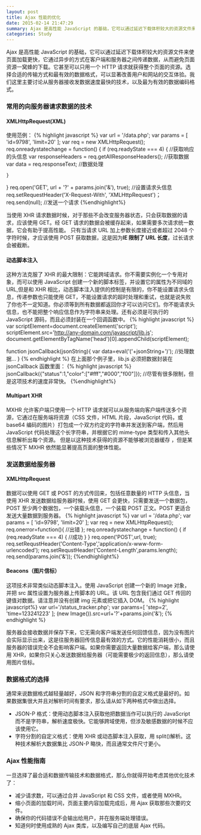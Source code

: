 ```yaml
---
layout: post
title: Ajax 性能的优化
date: 2015-02-14 21:47:29
summary: Ajax 是高性能 JavaScript 的基础，它可以通过延迟下载体积较大的资源文件来使页面加载更快，它通过异步的方式在客户端和服务器之间传递数据，从而避免页面资源一窝蜂的下载。它甚至可以只用一个 HTTP 请求就获得整个页面的资源。选择合适的传输方式和最有效的数据格式，可以显著改善用户和网站的交互体验 ...
categories: Study
---
```


Ajax 是高性能 JavaScript 的基础，它可以通过延迟下载体积较大的资源文件来使页面加载更快，它通过异步的方式在客户端和服务器之间传递数据，从而避免页面资源一窝蜂的下载。它甚至可以只用一个 HTTP 请求就获得整个页面的资源。选择合适的传输方式和最有效的数据格式，可以显著改善用户和网站的交互体验。我们这里主要讨论从服务器接收发数据速度最快的技术，以及最为有效的数据编码格式。

### 常用的向服务器请求数据的技术

#### XMLHttpRequest(XML)

使用范例：
{% highlight javascript %}
var url = '/data.php';
var params = [
    'id=9798',
    'limit=20'
];
var req = new XMLHttpRequest();
req.onreadystatechange = function() {
    if (req.readyState === 4) {
        //获取响应的头信息
        var responseHeaders = req.getAllResponseHeaders();
        //获取数据
        var data = req.responseText;
        //数据处理

    }
}
req.open('GET', url + '?' + params.join('&'), true);
//设置请求头信息
req.setRequestHeader('X-Request-With', 'XMLHttpRequest')；
req.send(null); //发送一个请求
{%endhighlight%}

当使用 XHR 请求数据时候，对于那些不会改变服务器状态，只会获取数据的请求，应该使用 GET。经 GET 请求的数据会被缓存起来，如果需要多次请求统一数据，它会有助于提高性能。
只有当请求 URL 加上参数长度接近或者超过 2048 个字符时候，才应该使用 POST 获取数据，这是因为**IE 限制了 URL 长度**，过长请求会被截断。

#### 动态脚本注入

这种方法克服了 XHR 的最大限制：它能跨域请求。你不需要实例化一个专用对象，而可以使用 JavaScript 创建一个新的脚本标签，并设置它的属性为不同域的 URL,但是和 XHR 相比，动态脚本注入提供的控制是有限的，你不能设置请求头信息，传递参数也只能使用 GET，不能设置请求的超时处理和重试，也就是说失败了你也不一定知道。你必须等到所有数据都返回你才可以访问它们。你不能请求头信息，也不能把整个响应信息作为字符串来处理。还有必须是可执行的 JavaScript 源码，而且必须封装在一个回调函数中。
{% highlight javascript %}
var scriptElement=document.createElement('script');
scriptElement.src='http://any-domain.com/javascript/lib.js';
document.getElementByTagName('head')[0].appendChild(scriptElement);

function jsonCallback(jsonString){
    var data=eval('('+jsonString+')');
    //处理数据...
    }
{% endhighlight %}
在上面那个例子里，lib.js 必须把数据封装在jsonCallback 函数里面：
{% highlight javascript %}
jsonCallback({"status":1,"color":["#fff","#000","f00"]});
//尽管有很多限制，但是这项技术的速度非常快。
{%endhighlight%}

#### Multipart XHR

MXHR 允许客户端只使用一个 HTTP 请求就可以从服务端向客户端传送多个资源，它通过在服务端将资源（CSS 文件，HTML 片段，JavaScript 代码，或 base64 编码的图片）打包成一个双方约定的字符串并发送到客户端，然后用 JavaScript 代码处理这个长字符串，并根据它的 mime-type 类型和传入其他头信息解析出每个资源。
但是以这种技术获得的资源不能够被浏览器缓存 ，但是某些情况下 MXHR 依然能显著提高页面的整体性能。

### 发送数据给服务器

#### XMLHttpRequest

数据可以使用 GET 或 POST 的方式传回来，包括任意数量的 HTTP 头信息，当使用 XHR 发送数据给服务器时候，使用 GET 会更快，只需要发送一个数据包，POST 至少两个数据包，一个装载头信息，一个装载 POST 正文。POST 更适合发送大量数据到服务器。
{% highlight javascript %}
var url = '/data.php';
var params = [
    'id=9798',
    'limit=20'
];
var req = new XMLHttpRequest();
req.onerror=function(){
    //出错
    };
req.onreadystatechange = function() {
    if (req.readyState === 4) {
        //成功
    }
}
req.open('POST',url, true);
req.setRequstHeader('Content-Type','application/x-www-form-urlencoded');
req.setRequstHeader('Content-Length',params.length);
req.send(params.join('&'));
{%endhighlight%}

#### Beacons（图片信标）

这项技术非常类似动态脚本注入。使用 JavaScript 创建一个新的 Image 对象，并把 src 属性设置为服务器上传脚本的 URL。该 URL 包含我们通过 GET 传回的键值对数据。请注意并没有创建 img 元素或把它插入 DOM。
{% highlight javascript%}
var url='/status_tracker.php';
var params=[
'step=2',
'time=123241223'
];
(new Image()).src=url+'?'+params.join('&');
{% endhighlight %}

服务器会接收数据并保存下来，它无需向客户端发送任何回馈信息，因为没有图片会实际显示出来，这是往服务器回传信息最有效的方式。它的性能消耗很小，而且服务器的错误完全不会影响客户端。如果你需要返回大量数据给客户端，那么请使用 XHR，如果你只关心发送数据给服务器（可能需要极少的返回信息），那么请使用图片信标。

### 数据格式的选择

通常来说数据格式越轻量越好，JSON 和字符串分割的自定义格式是最好的。如果数据集很大并且对解析时间有要求，那么请从如下两种格式中做出选择。

- JSON-P 格式：使用动态脚本注入获取他把数据当作可以执行的 JavaScript 而不是字符串，解析速度极快。它能够跨域使用，但涉及敏感数据的时候不应该使用它。
- 字符分割的自定义格式：使用 XHR 或动态脚本注入获取，用 split()解析。这种技术解析大数据集比 JSON-P 略快，而且通常文件尺寸更小。

### Ajax 性能指南

一旦选择了最合适和数据传输技术和数据格式，那么你就得开始考虑其他优化技术了：

- 减少请求数，可以通过合并 JavaScript 和 CSS 文件，或者使用 MXHR。
- 缩小页面的加载时间，页面主要内容加载完成后，用 Ajax 获取那些次要的文件。
- 确保你的代码错误不会输出给用户，并在服务端处理错误。
- 知道何时使用成熟的 Ajax 类库，以及编写自己的底层 Ajax 代码。
